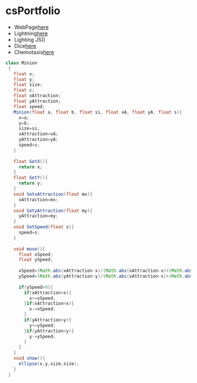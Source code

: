 # csPortfolio

* WebPage[here](https://ellisone.github.io/testPage/dogPage/index.html)
* Lightning[here](https://ellisone.github.io/lightning2/index.html)
* Lighting JS()
* Dice[here](https://ellisone.github.io/dice3/)
* Chemotaxis[here](https://ellisone.github.io/chemotaxis4/)

```Java
class Minion   
 { 
   float x;
   float y;
   float size;
   float c;
   float xAttraction;
   float yAttraction;
   float speed;
   Minion(float a, float b, float si, float xA, float yA, float s){
     x=a;
     y=b;
     size=si;
     xAttraction=xA;
     yAttraction=yA;
     speed=s;
   }
   
   float GetX(){
     return x;
   }
   float GetY(){
     return y;
   }
   void SetxAttraction(float mx){
     xAttraction=mx;
   }
   void SetyAttraction(float my){
     yAttraction=my;
   }
   void SetSpeed(float s){
     speed=s;
   }
   
   void move(){
     float xSpeed;
     float ySpeed;
     
     xSpeed=(Math.abs(xAttraction-x)/(Math.abs(xAttraction-x)+(Math.abs(yAttraction-y)))*speed);
     ySpeed=(Math.abs(yAttraction-y)/(Math.abs(xAttraction-x)+(Math.abs(yAttraction-y)))*speed);
     
     if(ySpeed>0){
       if(xAttraction>x){
         x+=xSpeed;
       }if(xAttraction<x){
         x-=xSpeed;
       }
       if(yAttraction>y){
         y+=ySpeed;
       }if(yAttraction<y){
         y-=ySpeed;
       }
     }
   }
   void show(){
     ellipse(x,y,size,size);
   }
 }    
```
